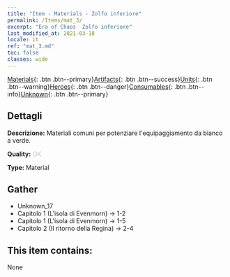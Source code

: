```yaml
---
title: "Item - Materials - Zolfo inferiore"
permalink: /Items/mat_3/
excerpt: "Era of Chaos  Zolfo inferiore"
last_modified_at: 2021-03-18
locale: it
ref: "mat_3.md"
toc: false
classes: wide
---
```

 [Materials](/it/Items/){: .btn .btn--primary}[Artifacts](/it/Items/Artifacts/){: .btn .btn--success}[Units](/it/Items/Units/){: .btn .btn--warning}[Heroes](/it/Items/Heroes/){: .btn .btn--danger}[Consumables](/it/Items/Consumables/){: .btn .btn--info}[Unknown](/it/Items/Unknown/){: .btn .btn--primary}

## Dettagli
 **Descrizione:** Materiali comuni per potenziare l'equipaggiamento da bianco a verde.

 **Quality:** <span style="color: #C0C0C0">OK</span>

 **Type:** Material

## Gather

*    Unknown_17 
*    Capitolo 1 (L'isola di Evenmorn) -> 1-2 
*    Capitolo 1 (L'isola di Evenmorn) -> 1-5 
*    Capitolo 2 (Il ritorno della Regina) -> 2-4 

## This item contains:

  None

